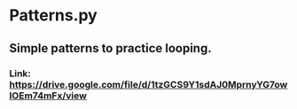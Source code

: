 # Patterns.py
## Simple patterns to practice looping.
### Link: <a href="https://drive.google.com/file/d/1tzGCS9Y1sdAJ0MprnyYG7owIOEm74mFx/view">https://drive.google.com/file/d/1tzGCS9Y1sdAJ0MprnyYG7owIOEm74mFx/view</a>
